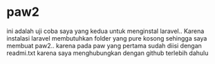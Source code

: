 # paw2
ini adalah uji coba saya yang kedua untuk menginstal laravel.. Karena instalasi laravel membutuhkan folder yang pure kosong sehingga saya membuat paw2.. karena pada paw yang pertama sudah diisi dengan readmi.txt karena saya menghubungkan dengan github terlebih dahulu
